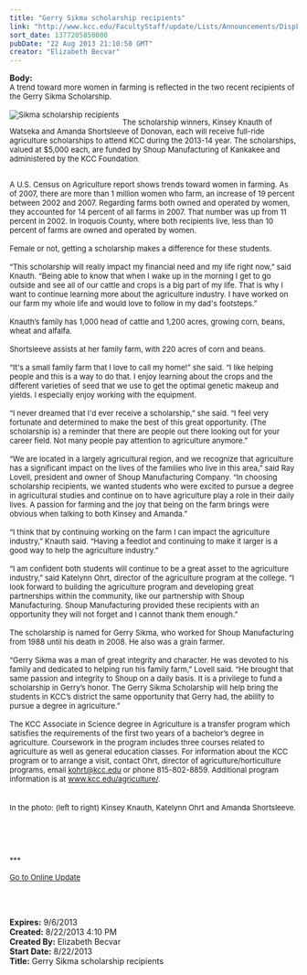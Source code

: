 ```yaml
---
title: "Gerry Sikma scholarship recipients"
link: "http://www.kcc.edu/FacultyStaff/update/Lists/Announcements/DispForm.aspx?ID=1210"
sort_date: 1377205850000
pubDate: "22 Aug 2013 21:10:50 GMT"
creator: "Elizabeth Becvar"
---
```


<div><b>Body:</b> <div class="ExternalClass042D4D0809ED4FFD9EB58E09ED221A37">
<div><font size="2">A trend toward more women in farming is reflected in the two recent recipients of the Gerry Sikma Scholarship.</font></div><font size="2">
<div><br />
<div style="float:left;margin-right:6px"><img alt="Sikma scholarship recipients" src="/FacultyStaff/update/PublishingImages/Sikma_scholarship_update.jpg" /></div>
<p>The scholarship winners, Kinsey Knauth of Watseka and Amanda Shortsleeve of Donovan, each will receive full-ride agriculture scholarships to attend KCC during the 2013-14 year. The scholarships, valued at $5,000 each, are funded by Shoup Manufacturing of Kankakee and administered by the KCC Foundation.</p></div>
<div><br />A U.S. Census on Agriculture report shows trends toward women in farming. As of 2007, there are more than 1 million women who farm, an increase of 19 percent between 2002 and 2007. Regarding farms both owned and operated by women, they accounted for 14 percent of all farms in 2007. That number was up from 11 percent in 2002. In Iroquois County, where both recipients live, less than 10 percent of farms are owned and operated by women.</div>
<div><br />Female or not, getting a scholarship makes a difference for these students.</div>
<div><br />“This scholarship will really impact my financial need and my life right now,” said Knauth. “Being able to know that when I wake up in the morning I get to go outside and see all of our cattle and crops is a big part of my life. That is why I want to continue learning more about the agriculture industry. I have worked on our farm my whole life and would love to follow in my dad's footsteps.”</div>
<div><br />Knauth’s family has 1,000 head of cattle and 1,200 acres, growing corn, beans, wheat and alfalfa.</div>
<div><br />Shortsleeve assists at her family farm, with 220 acres of corn and beans.</div>
<div><br />“It's a small family farm that I love to call my home!” she said. “I like helping people and this is a way to do that. I enjoy learning about the crops and the different varieties of seed that we use to get the optimal genetic makeup and yields. I especially enjoy working with the equipment.</div>
<div><br />“I never dreamed that I'd ever receive a scholarship,” she said. “I feel very fortunate and determined to make the best of this great opportunity. (The scholarship is) a reminder that there are people out there looking out for your career field. Not many people pay attention to agriculture anymore.”</div>
<div><br />“We are located in a largely agricultural region, and we recognize that agriculture has a significant impact on the lives of the families who live in this area,” said Ray Lovell, president and owner of Shoup Manufacturing Company. “In choosing scholarship recipients, we wanted students who were excited to pursue a degree in agricultural studies and continue on to have agriculture play a role in their daily lives. A passion for farming and the joy that being on the farm brings were obvious when talking to both Kinsey and Amanda.”</div>
<div><br />“I think that by continuing working on the farm I can impact the agriculture industry,” Knauth said. “Having a feedlot and continuing to make it larger is a good way to help the agriculture industry.”</div>
<div><br />“I am confident both students will continue to be a great asset to the agriculture industry,” said Katelynn Ohrt, director of the agriculture program at the college. “I look forward to building the agriculture program and developing great partnerships within the community, like our partnership with Shoup Manufacturing. Shoup Manufacturing provided these recipients with an opportunity they will not forget and I cannot thank them enough.”</div>
<div><br />The scholarship is named for Gerry Sikma, who worked for Shoup Manufacturing from 1988 until his death in 2008. He also was a grain farmer.</div>
<div><br />“Gerry Sikma was a man of great integrity and character. He was devoted to his family and dedicated to helping run his family farm,” Lovell said. “He brought that same passion and integrity to Shoup on a daily basis. It is a privilege to fund a scholarship in Gerry’s honor. The Gerry Sikma Scholarship will help bring the students in KCC’s district the same opportunity that Gerry had, the ability to pursue a degree in agriculture.”</div>
<div><br />The KCC Associate in Science degree in Agriculture is a transfer program which satisfies the requirements of the first two years of a bachelor’s degree in agriculture. Coursework in the program includes three courses related to agriculture as well as general education classes. For information about the KCC program or to arrange a visit, contact Ohrt, director of agriculture/horticulture programs, email </font><a href="mailto:kohrt@kcc.edu"><font size="2">kohrt@kcc.edu</font></a><font size="2"> or phone 815-802-8859. Additional program information is at </font><a href="/agriculture"><font size="2">www.kcc.edu/agriculture/</font></a><font size="2">.</font></div>
<div> </div>
<div> </div>
<div><font size="2">In the photo: (left to right) Kinsey Knauth, Katelynn Ohrt and Amanda Shortsleeve.</font></div>
<p><font size="2"></font> </p>
<p> </p>
<p><font size="2">***</font></p>
<p><font size="2"><a href="/FacultyStaff/update/Pages/dailyupdate.aspx">Go to Online Update</a></font></p>
<p><font size="2"></font> </p>
<div><br /></div></div></div>
<div><b>Expires:</b> 9/6/2013</div>
<div><b>Created:</b> 8/22/2013 4:10 PM</div>
<div><b>Created By:</b> Elizabeth Becvar</div>
<div><b>Start Date:</b> 8/22/2013</div>
<div><b>Title:</b> Gerry Sikma scholarship recipients</div>
